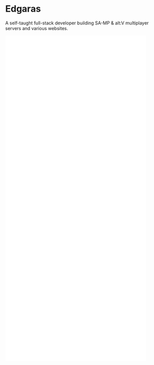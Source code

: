 # Edgaras

A self-taught full-stack developer building SA-MP & alt:V multiplayer servers and various websites.

![](./github-metrics.svg)
